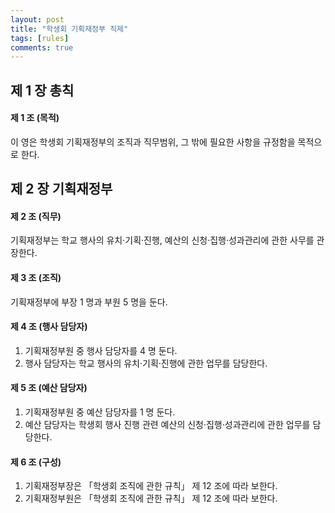 ```yaml
---
layout: post
title: "학생회 기획재정부 직제"
tags: [rules]
comments: true
---
```


## 제 1 장 총칙

#### 제 1 조 (목적)

이 영은 학생회 기획재정부의 조직과 직무범위, 그 밖에 필요한 사항을 규정함을 목적으로 한다.

## 제 2 장 기획재정부

#### 제 2 조 (직무)

기획재정부는 학교 행사의 유치&middot;기획&middot;진행, 예산의 신청&middot;집행&middot;성과관리에 관한 사무를 관장한다.

#### 제 3 조 (조직)

기획재정부에 부장 1 명과 부원 5 명을 둔다.

#### 제 4 조 (행사 담당자)

1.  기획재정부원 중 행사 담당자를 4 명 둔다.
1.  행사 담당자는 학교 행사의 유치&middot;기획&middot;진행에 관한 업무를 담당한다.

#### 제 5 조 (예산 담당자)

1.  기획재정부원 중 예산 담당자를 1 명 둔다.
1.  예산 담당자는 학생회 행사 진행 관련 예산의 신청&middot;집행&middot;성과관리에 관한 업무를 담당한다.

#### 제 6 조 (구성)

1.  기획재정부장은 &#12300;학생회 조직에 관한 규칙&#12301; 제 12 조에 따라 보한다.
1.  기획재정부원은 &#12300;학생회 조직에 관한 규칙&#12301; 제 12 조에 따라 보한다.